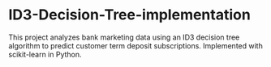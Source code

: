 # ID3-Decision-Tree-implementation
This project analyzes bank marketing data using an ID3 decision tree algorithm to predict customer term deposit subscriptions. Implemented with scikit-learn in Python.
